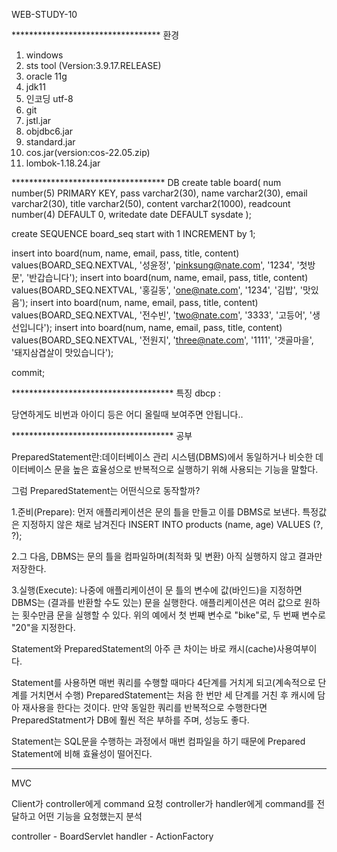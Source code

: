 WEB-STUDY-10

********************************** 환경
1. windows
2. sts tool (Version:3.9.17.RELEASE)
3. oracle 11g
4. jdk11
5. 인코딩 utf-8
6. git
7. jstl.jar
8. objdbc6.jar
9. standard.jar
10. cos.jar(version:cos-22.05.zip)
11. lombok-1.18.24.jar


*********************************** DB
create table board(
    num number(5) PRIMARY KEY,
    pass varchar2(30),
    name varchar2(30),
    email varchar2(30),
    title varchar2(50),
    content varchar2(1000),
    readcount number(4) DEFAULT 0,
    writedate date DEFAULT sysdate
);

create SEQUENCE board_seq start with 1 INCREMENT by 1;

insert into board(num, name, email, pass, title, content) 
values(BOARD_SEQ.NEXTVAL, '성윤정', 'pinksung@nate.com', '1234', '첫방문', '반갑습니다');
insert into board(num, name, email, pass, title, content) 
values(BOARD_SEQ.NEXTVAL, '홍길동', 'one@nate.com', '1234', '김밥', '맛있음');
insert into board(num, name, email, pass, title, content) 
values(BOARD_SEQ.NEXTVAL, '전수빈', 'two@nate.com', '3333', '고등어', '생선입니다');
insert into board(num, name, email, pass, title, content) 
values(BOARD_SEQ.NEXTVAL, '전원지', 'three@nate.com', '1111', '갯골마을', '돼지삼겹살이 맛있습니다');

commit;

************************************* 특징
dbcp : <Resource auth="Container"
			driverClassName="oracle.jdbc.OracleDriver" maxIdle="10"
			maxTotal="20" maxWaitMillis="-1" name="jdbc/myoracle"
			password="tiger" type="javax.sql.DataSource"
			url="jdbc:oracle:thin:@127.0.0.1:1521:xe" username="scott" />
		</Context>

당연하게도 비번과 아이디 등은 어디 올릴때 보여주면 안됩니다..





************************************* 공부

PreparedStatement란:데이터베이스 관리 시스템(DBMS)에서 동일하거나 비슷한 데이터베이스 문을 높은 효율성으로 반복적으로 실행하기 위해 사용되는 기능을 말할다.

그럼 PreparedStatement는 어떤식으로 동작할까?

1.준비(Prepare): 먼저 애플리케이션은 문의 틀을 만들고 이를 DBMS로 보낸다. 특정값은 지정하지 않은 채로 남겨진다 
INSERT INTO products (name, age) VALUES (?, ?);
 
2.그 다음, DBMS는 문의 틀을 컴파일하며(최적화 및 변환) 아직 실행하지 않고 결과만 저장한다.

3.실행(Execute): 나중에 애플리케이션이 문 틀의 변수에 값(바인드)을 지정하면 DBMS는 (결과를 반환할 수도 있는) 문을 실행한다. 애플리케이션은 여러 값으로 원하는 횟수만큼 문을 실행할 수 있다. 위의 예에서 첫 번째 변수로 "bike"로, 두 번째 변수로 "20"을 지정한다.

Statement와 PreparedStatement의 아주 큰 차이는 바로 캐시(cache)사용여부이다. 

Statement를 사용하면 매번 쿼리를 수행할 때마다 4단계를 거치게 되고(계속적으로 단계를 거치면서 수행)
PreparedStatement는 처음 한 번만 세 단계를 거친 후 캐시에 담아 재사용을 한다는 것이다. 만약 동일한 
쿼리를 반복적으로 수행한다면 PreparedStatment가 DB에 훨씬 적은 부하를 주며, 성능도 좋다.

Statement는 SQL문을 수행하는 과정에서 매번 컴파일을 하기 때문에 Prepared Statement에 비해 효율성이 떨어진다.


*************************************************

MVC

Client가 controller에게 command 요청
controller가 handler에게 command를 전달하고 어떤 기능을 요청했는지 분석

controller - BoardServlet
handler    - ActionFactory 





		
